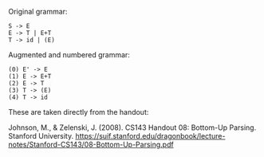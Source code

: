 
Original grammar:
```
S -> E
E -> T | E+T
T -> id | (E)
```

Augmented and numbered grammar:
```
(0) E' -> E
(1) E -> E+T
(2) E -> T
(3) T -> (E)
(4) T -> id
```

These are taken directly from the handout:

Johnson, M., & Zelenski, J. (2008). CS143 Handout 08: Bottom-Up Parsing. Stanford University. https://suif.stanford.edu/dragonbook/lecture-notes/Stanford-CS143/08-Bottom-Up-Parsing.pdf
